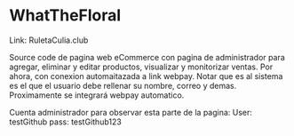 # WhatTheFloral

Link: RuletaCulia.club

Source code de pagina web eCommerce con pagina de administrador para agregar, eliminar y editar productos, visualizar y monitorizar ventas.
Por ahora, con conexion automaitazada a link webpay.
Notar que es al sistema es el que el usuario debe rellenar su nombre, correo y demas.
Proximamente se integrará webpay automatico.

Cuenta administrador para observar esta parte de la pagina:
User: testGithub
pass: testGithub123
